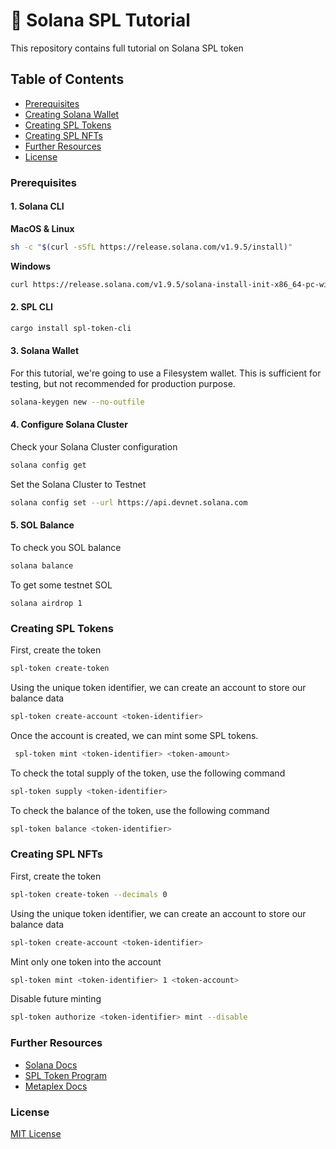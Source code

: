 # 🚀 Solana SPL Tutorial
This repository contains full tutorial on Solana SPL token

## Table of Contents
- [Prerequisites](#prerequisites)
- [Creating Solana Wallet](#creating-solana-wallet)
- [Creating SPL Tokens](#creating-spl-tokens)
- [Creating SPL NFTs](#creating-spl-nfts)
- [Further Resources](#further-resources)
- [License](#license)

### Prerequisites

#### 1. Solana CLI

**MacOS & Linux**

```sh
sh -c "$(curl -sSfL https://release.solana.com/v1.9.5/install)"
```

**Windows**

```sh
curl https://release.solana.com/v1.9.5/solana-install-init-x86_64-pc-windows-msvc.exe --output C:\solana-install-tmp\solana-install-init.exe --create-dirs
```

#### 2. SPL CLI

```sh
cargo install spl-token-cli
```

#### 3. Solana Wallet

For this tutorial, we're going to use a Filesystem wallet. This is sufficient for testing, but not recommended for production purpose.

```sh
solana-keygen new --no-outfile
```

#### 4. Configure Solana Cluster

Check your Solana Cluster configuration

```sh
solana config get
```

Set the Solana Cluster to Testnet

```sh
solana config set --url https://api.devnet.solana.com
```

#### 5. SOL Balance

To check you SOL balance

```sh
solana balance
```

To get some testnet SOL

```
solana airdrop 1
```

### Creating SPL Tokens

First, create the token

```sh
spl-token create-token
```

Using the unique token identifier, we can create an account to store our balance data

```sh
spl-token create-account <token-identifier>
```

Once the account is created, we can mint some SPL tokens.

```sh
 spl-token mint <token-identifier> <token-amount>
```

To check the total supply of the token, use the following command

```sh
spl-token supply <token-identifier>
```

To check the balance of the token, use the following command

```sh
spl-token balance <token-identifier>
```

### Creating SPL NFTs

First, create the token

```sh
spl-token create-token --decimals 0
```

Using the unique token identifier, we can create an account to store our balance data

```sh
spl-token create-account <token-identifier>
```

Mint only one token into the account

```sh
spl-token mint <token-identifier> 1 <token-account>
```

Disable future minting

```sh
spl-token authorize <token-identifier> mint --disable
```

### Further Resources
- [Solana Docs](https://docs.solana.com/introduction)
- [SPL Token Program](https://spl.solana.com/token)
- [Metaplex Docs](https://docs.metaplex.com/candy-machine-v1/introduction)

### License

[MIT License](https://github.com/YosephKS/solana-spl-tutorial/blob/main/LICENSE)
